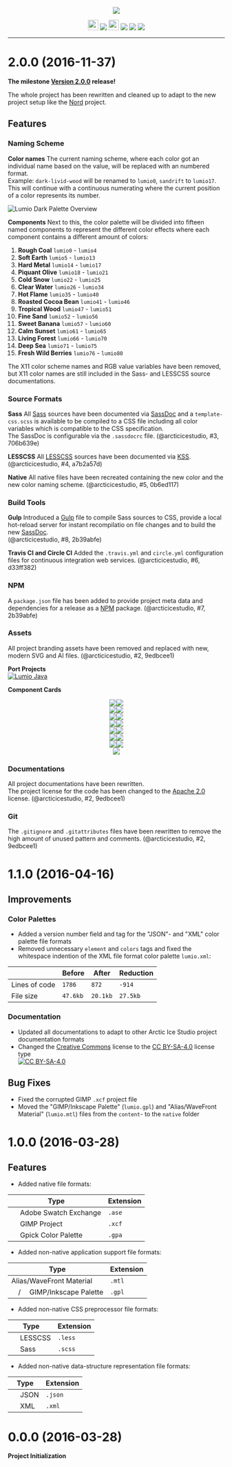 <p align="center"><img src="https://cdn.rawgit.com/arcticicestudio/lumio/develop/src/assets/lumio-logo-banner.svg"/></p>

<p align="center"><img src="https://assets-cdn.github.com/favicon.ico" width=24 height=24/> <a href="https://github.com/arcticicestudio/lumio/releases/latest"><img src="https://img.shields.io/github/release/arcticicestudio/lumio.svg"/></a> <img src="https://www.npmjs.com/static/images/touch-icons/favicon-32x32.png" width=24 height=24/> <a href="https://www.npmjs.com/package/lumio"><img src="https://img.shields.io/npm/v/lumio.svg"/></a> <a href="https://www.npmjs.com/package/lumio"><img src="https://img.shields.io/npm/dt/lumio.svg"/></a> <a href="https://www.npmjs.com/package/lumio"><img src="https://img.shields.io/npm/dm/lumio.svg"/></a></p>

---

# 2.0.0 (2016-11-37)
**The milestone [Version 2.0.0](https://github.com/arcticicestudio/lumio/milestone/1) release!**

The whole project has been rewritten and cleaned up to adapt to the new project setup like the [Nord](https://github.com/arcticicestudio/nord) project.

## Features
### Naming Scheme
**Color names**
The current naming scheme, where each color got an individual name based on the value, will be replaced with an numbered format.  
Example: `dark-livid-wood` will be renamed to `lumio0`, `sandrift` to `lumio17`.  
This will continue with a continuous numerating where the current position of a color represents its number.

![Lumio Dark Palette Overview](https://cdn.rawgit.com/arcticicestudio/lumio/develop/src/assets/lumio-overview.svg)

**Components**
Next to this, the color palette will be divided into fifteen named components to represent the different color effects where each component contains a different amount of colors:  
  1. **Rough Coal** `lumio0` - `lumio4`  
  2. **Soft Earth** `lumio5` - `lumio13`  
  3. **Hard Metal** `lumio14` - `lumio17`  
  4. **Piquant Olive** `lumio18` - `lumio21`
  5. **Cold Snow** `lumio22` - `lumio25`
  6. **Clear Water** `lumio26` - `lumio34`
  7. **Hot Flame** `lumio35` - `lumio40`
  8. **Roasted Cocoa Bean** `lumio41` - `lumio46`
  9. **Tropical Wood** `lumio47` - `lumio51`
  10. **Fine Sand** `lumio52` - `lumio56`
  11. **Sweet Banana** `lumio57` - `lumio60`
  12. **Calm Sunset** `lumio61` - `lumio65`
  13. **Living Forest** `lumio66` - `lumio70`
  14. **Deep Sea** `lumio71` - `lumio75`
  15. **Fresh Wild Berries** `lumio76` - `lumio80`

The X11 color scheme names and RGB value variables have been removed, but X11 color names are still included in the Sass- and LESSCSS source documentations.

### Source Formats
**Sass**
All [Sass](http://sass-lang.com) sources have been documented via [SassDoc](http://sassdoc.com) and a `template-css.scss` is available to be compiled to a CSS file including all color variables which is compatible to the CSS specification.  
The SassDoc is configurable via the `.sassdocrc` file.
(@arcticicestudio, #3, 706b639e)

**LESSCSS**
All [LESSCSS](http://lesscss.org) sources have been documented via [KSS](http://warpspire.com/kss).
(@arcticicestudio, #4, a7b2a57d)

**Native**
All native files have been recreated containing the new color and the new color naming scheme.
(@arcticicestudio, #5, 0b6ed117)
  
### Build Tools
**Gulp**
Introduced a [Gulp](gulpjs.com) file to compile Sass sources to CSS, provide a local hot-reload server for instant recompilatio on file changes and to build the new [SassDoc](http://sassdoc.com).  
(@arcticicestudio, #8, 2b39abfe)

**Travis CI and Circle CI**
Added the `.travis.yml` and `circle.yml` configuration files for continuous integration web services.
(@arcticicestudio, #6, d33ff382)

### NPM
A `package.json` file has been added to provide project meta data and dependencies for a release as a [NPM](http://npmjs.com) package.
(@arcticicestudio, #7, 2b39abfe)

### Assets
All project branding assets have been removed and replaced with new, modern SVG and AI files.
(@arcticicestudio, #2, 9edbcee1)

**Port Projects**  
[![Lumio Java](https://cdn.rawgit.com/arcticicestudio/lumio/develop/src/assets/lumio-java-banner.svg)](https://github.com/arcticicestudio/lumio-java)

**Component Cards**  
<p align="center"><img src="https://cdn.rawgit.com/arcticicestudio/lumio/develop/src/assets/lumio-component-rough-coal.svg"/><img src="https://cdn.rawgit.com/arcticicestudio/lumio/develop/src/assets/lumio-component-soft-earth.svg"/><br><img src="https://cdn.rawgit.com/arcticicestudio/lumio/develop/src/assets/lumio-component-hard-metal.svg"/><img src="https://cdn.rawgit.com/arcticicestudio/lumio/develop/src/assets/lumio-component-piquant-olive.svg"/><br><img src="https://cdn.rawgit.com/arcticicestudio/lumio/develop/src/assets/lumio-component-cold-snow.svg"/><img src="https://cdn.rawgit.com/arcticicestudio/lumio/develop/src/assets/lumio-component-clear-water.svg"/><br><img src="https://cdn.rawgit.com/arcticicestudio/lumio/develop/src/assets/lumio-component-hot-flame.svg"/><img src="https://cdn.rawgit.com/arcticicestudio/lumio/develop/src/assets/lumio-component-roasted-cocoa-bean.svg"/><br><img src="https://cdn.rawgit.com/arcticicestudio/lumio/develop/src/assets/lumio-component-tropical-wood.svg"/><img src="https://cdn.rawgit.com/arcticicestudio/lumio/develop/src/assets/lumio-component-fine-sand.svg"/><br><img src="https://cdn.rawgit.com/arcticicestudio/lumio/develop/src/assets/lumio-component-sweet-banana.svg"/><img src="https://cdn.rawgit.com/arcticicestudio/lumio/develop/src/assets/lumio-component-calm-sunset.svg"/><br><img src="https://cdn.rawgit.com/arcticicestudio/lumio/develop/src/assets/lumio-component-living-forest.svg"/><img src="https://cdn.rawgit.com/arcticicestudio/lumio/develop/src/assets/lumio-component-deep-sea.svg"/><br><img src="https://cdn.rawgit.com/arcticicestudio/lumio/develop/src/assets/lumio-component-fresh-wild-berries.svg"/></p>

### Documentations
All project documentations have been rewritten.  
The project license for the code has been changed to the [Apache 2.0](http://www.apache.org/licenses/LICENSE-2.0) license.
(@arcticicestudio, #2, 9edbcee1)

### Git
The `.gitignore` and `.gitattributes` files have been rewritten to remove the high amount of unused pattern and comments.
(@arcticicestudio, #2, 9edbcee1)

# 1.1.0 (2016-04-16)
## Improvements
### Color Palettes
  - Added a version number field and tag for the "JSON"- and "XML" color palette file formats
  - Removed unnecessary `element` and `colors` tags and fixed the whitespace indention of the XML file format color palette `lumio.xml`:

|               | Before   | After     | Reduction |
| ------------- | -------- | --------- | --------- |
| Lines of code | `1786`   | `872`     | `-914`    |
| File size     | `47.6kb` |  `20.1kb` | `27.5kb`  |

### Documentation
  - Updated all documentations to adapt to other Arctic Ice Studio project documentation formats
  - Changed the [Creative Commons](https://creativecommons.org) license to the [CC BY-SA-4.0](http://creativecommons.org/licenses/by-sa/4.0/) license type  
  [![CC BY-SA-4.0](http://mirrors.creativecommons.org/presskit/buttons/88x31/svg/by-sa.svg)](http://creativecommons.org/licenses/by-sa/4.0/)

## Bug Fixes
  - Fixed the corrupted GIMP `.xcf` project file
  - Moved the "GIMP/Inkscape Palette" (`lumio.gpl`) and "Alias/WaveFront Material" (`lumio.mtl`) files from the `content`- to the `native` folder

# 1.0.0 (2016-03-28)
## Features
  - Added native file formats:

| Type | Extension |
| ---- | --------- |
| <img src="http://www.adobe.com/favicon.ico" width=16 height=16/> Adobe Swatch Exchange     | `.ase` |
| <img src="https://www.gimp.org/images/wilber16.png" width=16 height=16/> GIMP Project      | `.xcf` |
| <img src="http://static.gpick.org/image/logo.png" width=16 height=16/> Gpick Color Palette | `.gpa` |

  - Added non-native application support file formats:

| Type | Extension |
| ---- | --------- |
| Alias/WaveFront Material | `.mtl` |
| <img src="https://www.gimp.org/images/wilber16.png" width=16 height=16/>/<img src="https://inkscape.org/favicon.ico" width=16 height=16/> GIMP/Inkscape Palette | `.gpl` |

  - Added non-native CSS preprocessor file formats:

| Type | Extension |
| ---- | --------- |
| <img src="http://lesscss.org/public/ico/favicon.ico" width=16 height=16/> LESSCSS | `.less` |
| <img src="http://sass-lang.com/favicon.ico" width=16 height=16/> Sass | `.scss` |

  - Added non-native data-structure representation file formats:

| Type | Extension |
| ---- | --------- |
| <img src="http://www.json.org/favicon.ico" width=16 height=16/> JSON | `.json` |
| <img src="https://www.w3.org/favicon.ico" width=16 height=16/> XML | `.xml` |

# 0.0.0 (2016-03-28)
**Project Initialization**
